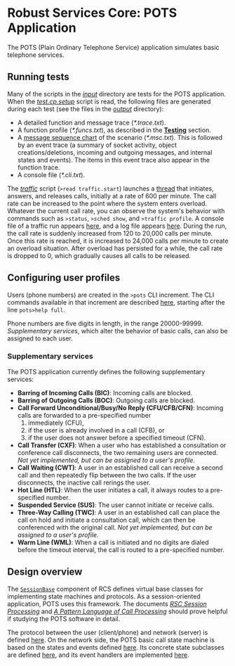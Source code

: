 # Robust Services Core: POTS Application

The POTS (Plain Ordinary Telephone Service) application simulates basic telephone
services.

## Running tests

Many of the scripts in the [*input*](/input) directory are tests for the POTS application.
When the [*test.cp.setup*](/input/test.cp.setup.txt) script is read, the following files
are generated during each test (see the files in the [*output*](/output) directory):

* A detailed function and message trace (*\*.trace.txt*).
* A function profile (*\*.funcs.txt*), as described in the [**Testing**](/README.md) section.
* A [message sequence chart](http://en.wikipedia.org/wiki/Message_sequence_chart) of the
scenario (*\*.msc.txt*).  This is followed by an event trace (a summary of socket activity,
object creations/deletions, incoming and outgoing messages, and internal states and events).
The items in this event trace also appear in the function trace.
* A console file (*\*.cli.txt*).

The [*traffic*](/input/traffic.start.txt) script (`>read traffic.start`) launches a
[thread](/an/PotsTrafficThread.h) that initiates, answers, and releases calls, initially
at a rate of 600 per minute.  The call rate can be increased to the point where the system
enters overload.  Whatever the current call rate, you can observe the system's behavior with
commands such as `>status`, `>sched show`, and `>traffic profile`.  A console file of a
traffic run appears [here](/output/traffic.console.txt), and a log file appears
[here](/output/traffic.logs.txt).  During the run, the call rate is suddenly
increased from 120 to 20,000 calls per minute.  Once this rate is reached, it is increased
to 24,000 calls per minute to create an overload situation.  After overload has persisted
for a while, the call rate is dropped to 0, which gradually causes all calls to be released.

## Configuring user profiles

Users (phone numbers) are created in the `>pots` CLI increment.  The CLI commands
available in that increment are described [here](/output/help.cli.txt),
starting after the line `pots>help full`.

Phone numbers are five digits in length, in the range 20000-99999.  *Supplementary services*,
which alter the behavior of basic calls, can also be assigned to each user.

### Supplementary services
The POTS application currently defines the following supplementary services:
* **Barring of Incoming Calls (BIC)**: Incoming calls are blocked.
* **Barring of Outgoing Calls (BOC)**: Outgoing calls are blocked.
* **Call Forward Unconditional/Busy/No Reply (CFU/CFB/CFN)**: Incoming calls are
forwarded to a pre-specified number
  1. immediately (CFU),
  2. if the user is already involved in a call (CFB), or
  3. if the user does not answer before a specified timeout (CFN).
* **Call Transfer (CXF)**: When a user who has established a consultation or conference
call disconnects, the two remaining users are connected.  *Not yet implemented, but can
be assigned to a user's profile.*
* **Call Waiting (CWT)**: A user in an established call can receive a second call and
then repeatedly flip between the two calls.  If the user disconnects, the inactive
call rerings the user.
* **Hot Line (HTL)**: When the user initiates a call, it always routes to a pre-specified
number.
* **Suspended Service (SUS)**: The user cannot initiate or receive calls.
* **Three-Way Calling (TWC)**: A user in an established call can place the call on hold
and initiate a consultation call, which can then be conferenced with the original call.
*Not yet implemented, but can be assigned to a user's profile.*
* **Warm Line (WML)**: When a call is initiated and no digits are dialed before the timeout
interval, the call is routed to a pre-specified number.

## Design overview
The [`SessionBase`](/sb) component of RCS defines virtual base classes for implementing state
machines and protocols.  As a session-oriented application, POTS uses this framework.  The
documents [*RSC Session Processing*](/docs/RSC-Session-Processing.pdf) and [*A Pattern Language
of Call Processing*](/docs/PLCP.pdf) should prove helpful if studying the POTS software in
detail.

The protocol between the user (client/phone) and network (server) is defined
[here](/pb/PotsProtocol.h).
On the network side, the POTS basic call state machine is based on the states and events defined
[here](/cb/BcSessions.h).  Its concrete state subclasses are defined [here](/sn/PotsSessions.h),
and its event handlers are implemented [here](/sn/PotsBcHandlers.cpp).
